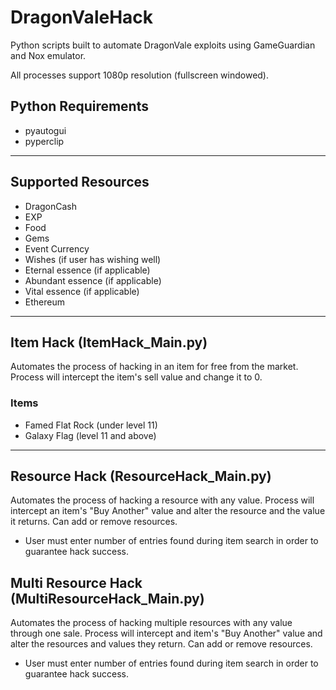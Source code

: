 # DragonValeHack
Python scripts built to automate DragonVale exploits using GameGuardian and Nox emulator.

All processes support 1080p resolution (fullscreen windowed).

## Python Requirements
- pyautogui
- pyperclip

---

## Supported Resources
- DragonCash
- EXP
- Food
- Gems
- Event Currency
- Wishes (if user has wishing well)
- Eternal essence (if applicable)
- Abundant essence (if applicable)
- Vital essence (if applicable)
- Ethereum

---

## Item Hack (ItemHack_Main.py)
Automates the process of hacking in an item for free from the market.
Process will intercept the item's sell value and change it to 0.

### Items
- Famed Flat Rock (under level 11)
- Galaxy Flag (level 11 and above)

---

## Resource Hack (ResourceHack_Main.py)
Automates the process of hacking a resource with any value.
Process will intercept an item's "Buy Another" value and alter the resource and the value it returns.
Can add or remove resources.

- User must enter number of entries found during item search in order to guarantee hack success.

## Multi Resource Hack (MultiResourceHack_Main.py)
Automates the process of hacking multiple resources with any value through one sale.
Process will intercept and item's "Buy Another" value and alter the resources and values they return.
Can add or remove resources.

- User must enter number of entries found during item search in order to guarantee hack success.